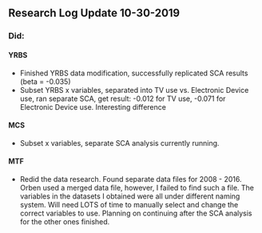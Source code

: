 ## Research Log Update 10-30-2019

### Did:

#### YRBS
- Finished YRBS data modification, successfully replicated SCA results (beta = -0.035)
- Subset YRBS x variables, separated into TV use vs. Electronic Device use, ran separate SCA, get result: -0.012 for TV use, -0.071 for Electronic Device use. Interesting difference

#### MCS
- Subset x variables, separate SCA analysis currently running. 

#### MTF
- Redid the data research. Found separate data files for 2008 - 2016. Orben used a merged data file, however, I failed to find such a file. The variables in the datasets I obtained were all under different naming system. Will need LOTS of time to manually select and change the correct variables to use. Planning on continuing after the SCA analysis for the other ones finished. 
